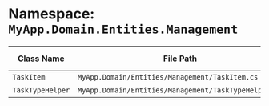 # Namespace: `MyApp.Domain.Entities.Management`

| Class Name | File Path | Inherits From |
|------------|-----------|---------------|
| `TaskItem` | `MyApp.Domain/Entities/Management/TaskItem.cs` | N/A |
| `TaskTypeHelper` | `MyApp.Domain/Entities/Management/TaskTypeHelper.cs` | N/A |

